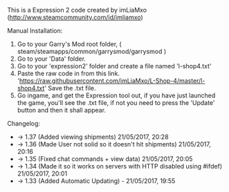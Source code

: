 This is a Expression 2 code created by imLiaMxo (http://www.steamcommunity.com/id/imliamxo)

Manual Installation:

1. Go to your Garry's Mod root folder, ( steam/steamapps/common/garrysmod/garrysmod )
2. Go to your 'Data' folder.
3. Go to your 'expression2' folder and create a file named 'l-shop4.txt'
4. Paste the raw code in from this link. 'https://raw.githubusercontent.com/imLiaMxo/L-Shop-4/master/l-shop4.txt'
 Save the .txt file.
5. Go ingame, and get the Expression tool out, if you have just launched the game, you'll see the .txt file, if not you need to press the  'Update' button and then it shall appear.

Changelog:
* -> 1.37 (Added viewing shipments) 21/05/2017, 20:28
* -> 1.36 (Made User not solid so it doesn't hit shipments) 21/05/2017, 20:16
* -> 1.35 (Fixed chat commands + view data) 21/05/2017, 20:05
* -> 1.34 (Made it so it works on servers with HTTP disabled using #ifdef)  21/05/2017, 20:01
* -> 1.33 (Added Automatic Updating) - 21/05/2017, 19:55
